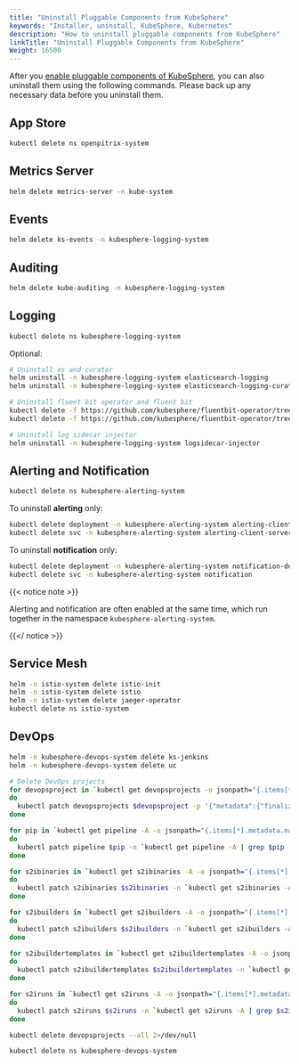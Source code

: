 ```yaml
---
title: "Uninstall Pluggable Components from KubeSphere"
keywords: "Installer, uninstall, KubeSphere, Kubernetes"
description: "How to uninstall pluggable components from KubeSphere"
linkTitle: "Uninstall Pluggable Components from KubeSphere"
Weight: 16500
---
```


After you [enable pluggable components of KubeSphere](../../../pluggable-components/), you can also uninstall them using the following commands. Please back up any necessary data before you uninstall them.

## App Store

```bash
kubectl delete ns openpitrix-system
```

## Metrics Server

```bash
helm delete metrics-server -n kube-system
```

## Events

```bash
helm delete ks-events -n kubesphere-logging-system
```

## Auditing

```bash
helm delete kube-auditing -n kubesphere-logging-system
```

## Logging

```bash
kubectl delete ns kubesphere-logging-system
```

Optional:

```bash
# Uninstall es and curator
helm uninstall -n kubesphere-logging-system elasticsearch-logging
helm uninstall -n kubesphere-logging-system elasticsearch-logging-curator

# Uninstall fluent bit operator and fluent bit
kubectl delete -f https://github.com/kubesphere/fluentbit-operator/tree/v0.2.0/manifests/logging-stack
kubectl delete -f https://github.com/kubesphere/fluentbit-operator/tree/v0.2.0/manifests/setup

# Uninstall log sidecar injector
helm uninstall -n kubesphere-logging-system logsidecar-injector
```

## Alerting and Notification

```bash
kubectl delete ns kubesphere-alerting-system
```

To uninstall **alerting** only:

```bash
kubectl delete deployment -n kubesphere-alerting-system alerting-client alerting-executor alerting-manager alerting-watcher
kubectl delete svc -n kubesphere-alerting-system alerting-client-server alerting-manager-server
```

To uninstall **notification** only:

```bash
kubectl delete deployment -n kubesphere-alerting-system notification-deployment
kubectl delete svc -n kubesphere-alerting-system notification
```

{{< notice note >}}

Alerting and notification are often enabled at the same time, which run together in the namespace `kubesphere-alerting-system`.

{{</ notice >}} 

## Service Mesh

```bash
helm -n istio-system delete istio-init
helm -n istio-system delete istio
helm -n istio-system delete jaeger-operator
kubectl delete ns istio-system
```

## DevOps

```bash
helm -n kubesphere-devops-system delete ks-jenkins
helm -n kubesphere-devops-system delete uc
```

```bash
# Delete DevOps projects
for devopsproject in `kubectl get devopsprojects -o jsonpath="{.items[*].metadata.name}"`
do
  kubectl patch devopsprojects $devopsproject -p '{"metadata":{"finalizers":null}}' --type=merge
done

for pip in `kubectl get pipeline -A -o jsonpath="{.items[*].metadata.name}"`
do
  kubectl patch pipeline $pip -n `kubectl get pipeline -A | grep $pip | awk '{print $1}'` -p '{"metadata":{"finalizers":null}}' --type=merge
done

for s2ibinaries in `kubectl get s2ibinaries -A -o jsonpath="{.items[*].metadata.name}"`
do
  kubectl patch s2ibinaries $s2ibinaries -n `kubectl get s2ibinaries -A | grep $s2ibinaries | awk '{print $1}'` -p '{"metadata":{"finalizers":null}}' --type=merge
done

for s2ibuilders in `kubectl get s2ibuilders -A -o jsonpath="{.items[*].metadata.name}"`
do
  kubectl patch s2ibuilders $s2ibuilders -n `kubectl get s2ibuilders -A | grep $s2ibuilders | awk '{print $1}'` -p '{"metadata":{"finalizers":null}}' --type=merge
done

for s2ibuildertemplates in `kubectl get s2ibuildertemplates -A -o jsonpath="{.items[*].metadata.name}"`
do
  kubectl patch s2ibuildertemplates $s2ibuildertemplates -n `kubectl get s2ibuildertemplates -A | grep $s2ibuildertemplates | awk '{print $1}'` -p '{"metadata":{"finalizers":null}}' --type=merge
done

for s2iruns in `kubectl get s2iruns -A -o jsonpath="{.items[*].metadata.name}"`
do
  kubectl patch s2iruns $s2iruns -n `kubectl get s2iruns -A | grep $s2iruns | awk '{print $1}'` -p '{"metadata":{"finalizers":null}}' --type=merge
done

kubectl delete devopsprojects --all 2>/dev/null
```

```bash
kubectl delete ns kubesphere-devops-system
```

